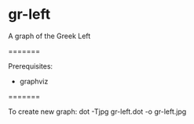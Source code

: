 gr-left
=======

A graph of the Greek Left

=======

Prerequisites:

 * graphviz

=======

To create new graph: dot -Tjpg gr-left.dot -o gr-left.jpg
